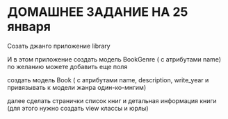 # ДОМАШНЕЕ ЗАДАНИЕ НА 25 января

Созать джанго приложение library

И в этом приложение
создать модель BookGenre ( с атрибутами name)  по желанию можете добавить еще поля

создать модель Book ( с атрибутами name, description, write_year и привязывать к модели жанра один-ко-мнгим)

далее сделать странички список книг и детальная информация книги (для этого нужно создать view классы и юрлы)
